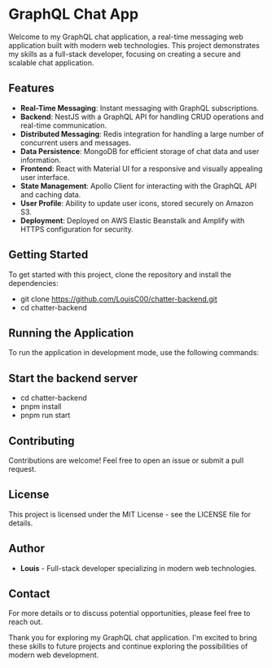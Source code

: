 # GraphQL Chat App

Welcome to my GraphQL chat application, a real-time messaging web application built with modern web technologies. This project demonstrates my skills as a full-stack developer, focusing on creating a secure and scalable chat application.

## Features

- **Real-Time Messaging**: Instant messaging with GraphQL subscriptions.
- **Backend**: NestJS with a GraphQL API for handling CRUD operations and real-time communication.
- **Distributed Messaging**: Redis integration for handling a large number of concurrent users and messages.
- **Data Persistence**: MongoDB for efficient storage of chat data and user information.
- **Frontend**: React with Material UI for a responsive and visually appealing user interface.
- **State Management**: Apollo Client for interacting with the GraphQL API and caching data.
- **User Profile**: Ability to update user icons, stored securely on Amazon S3.
- **Deployment**: Deployed on AWS Elastic Beanstalk and Amplify with HTTPS configuration for security.

## Getting Started

To get started with this project, clone the repository and install the dependencies:

- git clone https://github.com/LouisC00/chatter-backend.git
- cd chatter-backend

## Running the Application

To run the application in development mode, use the following commands:

## Start the backend server

- cd chatter-backend
- pnpm install
- pnpm run start

## Contributing

Contributions are welcome! Feel free to open an issue or submit a pull request.

## License

This project is licensed under the MIT License - see the LICENSE file for details.

## Author

- **Louis** - Full-stack developer specializing in modern web technologies.

## Contact

For more details or to discuss potential opportunities, please feel free to reach out.

Thank you for exploring my GraphQL chat application. I'm excited to bring these skills to future projects and continue exploring the possibilities of modern web development.
